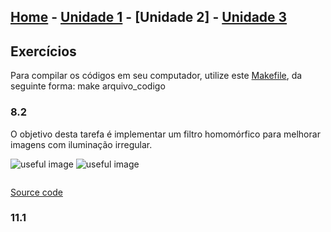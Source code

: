 ## [Home](index.md) - [Unidade 1](unidade1.md) - [Unidade 2] - [Unidade 3](#)

## Exercícios

Para compilar os códigos em seu computador, utilize este [Makefile](code/Makefile),
da seguinte forma: make arquivo_codigo

### 8.2 
O objetivo desta tarefa é implementar um filtro homomórfico para melhorar imagens com iluminação irregular.

![useful image](image/uni2/q2a.png) ![useful image](image/uni2/q2b.png)

```c++

```
[Source code](code/uni2/q2.cpp)

### 11.1
